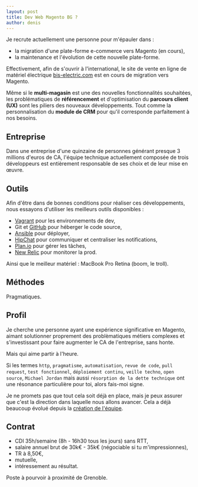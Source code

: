 ```yaml
---
layout: post
title: Dev Web Magento BG ?
author: denis
---
```


Je recrute actuellement une personne pour m'épauler dans :

* la migration d'une plate-forme e-commerce vers Magento (en cours),
* la maintenance et l'évolution de cette nouvelle plate-forme.

Effectivement, afin de s'ouvrir à l'international, le site de vente en ligne de matériel électrique [bis-electric.com](http://www.bis-electric.com/) est en cours de migration vers Magento.

Même si le **multi-magasin** est une des nouvelles fonctionnalités souhaitées, les problématiques de **référencement** et d'optimisation du **parcours client (UX)** sont les piliers des nouveaux développements. Tout comme la personnalisation du **module de CRM** pour qu'il corresponde parfaitement à nos besoins.

## Entreprise

Dans une entreprise d'une quinzaine de personnes générant presque 3 millions d'euros de CA, l'équipe technique actuellement composée de trois développeurs est entièrement responsable de ses choix et de leur mise en œuvre.

## Outils

Afin d'être dans de bonnes conditions pour réaliser ces développements, nous essayons d'utiliser les meilleurs outils disponibles :

* [Vagrant](http://www.vagrantup.com/) pour les environnements de dev,
* Git et [GitHub](https://github.com/xotelia) pour héberger le code source,
* [Ansible](http://www.ansible.com/home) pour déployer,
* [HipChat](https://www.hipchat.com/) pour communiquer et centraliser les notifications,
* [Plan.io](https://plan.io/) pour gérer les tâches,
* [New Relic](http://newrelic.com/) pour monitorer la prod.

Ainsi que le meilleur matériel : MacBook Pro Retina (boom, le troll).

## Méthodes

Pragmatiques.

## Profil

Je cherche une personne ayant une expérience significative en Magento, aimant solutionner proprement des problèmatiques métiers complexes et s'investissant pour faire augmenter le CA de l'entreprise, sans honte.

Mais qui aime partir à l'heure.

Si les termes `http`, `pragmatisme`, `automatisation`, `revue de code`, `pull request`, `test fonctionnel`, `déploiement continu`, `veille techno`, `open source`, `Michael Jordan` mais aussi `résorption de la dette technique` ont une résonance particulière pour toi, alors fais-moi signe.

Je ne promets pas que tout cela soit déjà en place, mais je peux assurer que c'est la direction dans laquelle nous allons avancer. Cela a déjà beaucoup évolué depuis la [création de l'équipe](/nouvelle-equipe-nouveau-blog/).

## Contrat

* CDI 35h/semaine (8h - 16h30 tous les jours) sans RTT,
* salaire annuel brut de 30k€ - 35k€ (négociable si tu m'impressionnes),
* TR à 8,50€,
* mutuelle,
* intéressement au résultat.

Poste à pourvoir à proximité de Grenoble.
